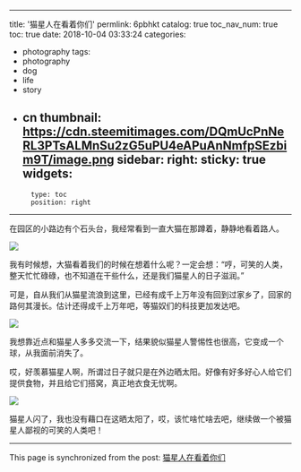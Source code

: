 
---
title: '猫星人在看着你们'
permlink: 6pbhkt
catalog: true
toc_nav_num: true
toc: true
date: 2018-10-04 03:33:24
categories:
- photography
tags:
- photography
- dog
- life
- story
- cn
thumbnail: https://cdn.steemitimages.com/DQmUcPnNeRL3PTsALMnSu2zG5uPU4eAPuAnNmfpSEzbim9T/image.png
sidebar:
    right:
        sticky: true
widgets:
    -
        type: toc
        position: right
---


在园区的小路边有个石头台，我经常看到一直大猫在那蹲着，静静地看着路人。

![](https://cdn.steemitimages.com/DQmUcPnNeRL3PTsALMnSu2zG5uPU4eAPuAnNmfpSEzbim9T/image.png)

我有时候想，大猫看着我们的时候在想着什么呢？一定会想：“哼，可笑的人类，整天忙忙碌碌，也不知道在干些什么，还是我们猫星人的日子滋润。”

可是，自从我们从猫星流浪到这里，已经有成千上万年没有回到过家乡了，回家的路何其漫长。估计还得成千上万年吧，等猫奴们的科技更加发达吧。


![](https://cdn.steemitimages.com/DQmVDzzJEjbq66XtRA5gwBNjQeJUcCygjQnH1fq2NuEeaMn/image.png)

我想靠近点和猫星人多多交流一下，结果貌似猫星人警惕性也很高，它变成一个球，从我面前消失了。

哎，好羡慕猫星人啊，所谓过日子就只是在外边晒太阳。好像有好多好心人给它们提供食物，并且给它们搭窝，真正地衣食无忧啊。


![](https://cdn.steemitimages.com/DQmWP94D2bPUY64883tqNY1o8jJ4wwZb5tKjt46wUviddY4/image.png)

猫星人闪了，我也没有藉口在这晒太阳了，哎，该忙啥忙啥去吧，继续做一个被猫星人鄙视的可笑的人类吧！

- - -

This page is synchronized from the post: [猫星人在看着你们](https://steemit.com/@oflyhigh/6pbhkt)
